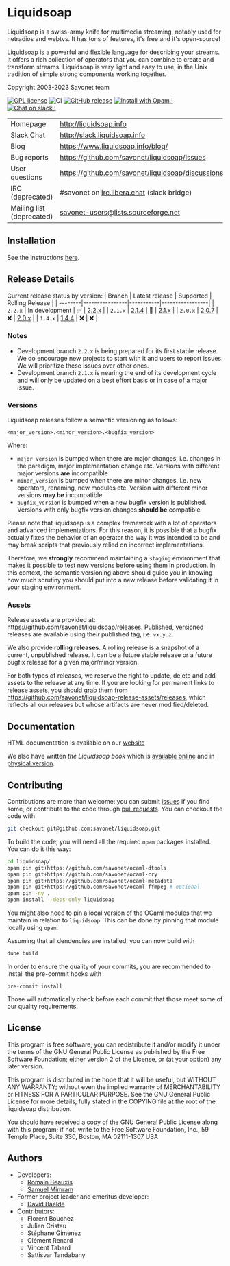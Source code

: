 # Liquidsoap

Liquidsoap is a swiss-army knife for multimedia streaming, notably
used for netradios and webtvs. It has tons of features, it's free and it's
open-source!

Liquidsoap is a powerful and flexible language for describing your streams. It
offers a rich collection of operators that you can combine to create and
transform streams. Liquidsoap is very light and easy to use, in the Unix
tradition of simple strong components working together.

Copyright 2003-2023 Savonet team

[![GPL license](https://img.shields.io/badge/License-GPL-green.svg)](https://github.com/savonet/liquidsoap/blob/master/COPYING)
![CI](https://github.com/savonet/liquidsoap/workflows/CI/badge.svg)
[![GitHub release](https://img.shields.io/github/release/savonet/liquidsoap.svg)](https://GitHub.com/savonet/liquidsoap/releases/)
[![Install with Opam !](https://img.shields.io/badge/Install%20with-Opam-1abc9c.svg)](http://opam.ocaml.org/packages/liquidsoap/)
[![Chat on slack !](https://img.shields.io/badge/Chat%20on-Slack-1a1f9c.svg)](http://slack.liquidsoap.info/)

|                           |                                                                    |
| ------------------------- | ------------------------------------------------------------------ |
| Homepage                  | http://liquidsoap.info                                             |
| Slack Chat                | http://slack.liquidsoap.info                                       |
| Blog                      | https://www.liquidsoap.info/blog/                                  |
| Bug reports               | https://github.com/savonet/liquidsoap/issues                       |
| User questions            | https://github.com/savonet/liquidsoap/discussions                  |
| IRC (deprecated)          | #savonet on [irc.libera.chat](https://libera.chat/) (slack bridge) |
| Mailing list (deprecated) | savonet-users@lists.sourceforge.net                                |

## Installation

See the instructions [here](https://www.liquidsoap.info/doc.html?path=install.html).

## Release Details

Current release status by version:
| Branch | Latest release | Supported | Rolling Release |
| --------|----------------|-----------|-----------------|
| `2.2.x` | In development | ✅ | [2.2.x](https://github.com/savonet/liquidsoap/releases/tag/rolling-release-v2.2.x) |
| `2.1.x` | [2.1.4](https://github.com/savonet/liquidsoap/releases/tag/v2.1.4) | 🌅 | [2.1.x](https://github.com/savonet/liquidsoap/releases/tag/rolling-release-v2.1.x) |
| `2.0.x` | [2.0.7](https://github.com/savonet/liquidsoap/releases/tag/v2.0.7) | ❌ | [2.0.x](https://github.com/savonet/liquidsoap/releases/tag/rolling-release-v2.0.x) |
| `1.4.x` | [1.4.4](https://github.com/savonet/liquidsoap/releases/tag/v1.4.4) | ❌ | ❌ |

### Notes

- Development branch `2.2.x` is being prepared for its first stable release. We do encourage new projects to start with it and users to report issues. We will prioritize these issues over other ones.
- Development branch `2.1.x` is nearing the end of its development cycle and will only be updated on a best effort basis or in case of a major issue.

### Versions

Liquidsoap releases follow a semantic versioning as follows:

```
<major_version>.<minor_version>.<bugfix_version>
```

Where:

- `major_version` is bumped when there are major changes, i.e. changes in the paradigm, major implementation change etc. Versions with different major versions **are** incompatible
- `minor_version` is bumped when there are minor changes, i.e. new operators, renaming, new modules etc. Version with different minor versions **may be** incompatible
- `bugfix_version` is bumped when a new bugfix version is published. Versions with only bugfix version changes **should be** compatible

Please note that liquidsoap is a complex framework with a lot of operators and advanced implementations. For this reason, it is possible that a bugfix actually fixes the behavior of an operator the way it was intended to be and may break scripts that previously relied on incorrect implementations.

Therefore, we **strongly** recommend maintaining a `staging` environment that makes it possible to test new versions before using them in production. In this context, the semantic versioning above should guide you in knowing how much scrutiny you should put into a new release before validating it in your staging environment.

### Assets

Release assets are provided at: https://github.com/savonet/liquidsoap/releases. Published, versioned releases are available using their published tag, i.e. `vx.y.z`.

We also provide **rolling releases**. A rolling release is a snapshot of a current, unpublished release. It can be a future stable release or a future bugfix release for a given major/minor version.

For both types of releases, we reserve the right to update, delete and add assets to the release at any time. If you are looking for permanent links to release assets, you should grab them from https://github.com/savonet/liquidsoap-release-assets/releases, which reflects all our releases but whose artifacts are never modified/deleted.

## Documentation

HTML documentation is available on our [website](http://liquidsoap.info)

We also have written _the Liquidsoap book_ which is [available
online](http://www.liquidsoap.info/book/book.pdf) and in [physical
version](https://www.amazon.com/dp/B095PVTYR3).

## Contributing

Contributions are more than welcome: you can submit
[issues](https://github.com/savonet/liquidsoap/issues) if you find some, or
contribute to the code through [pull
requests](https://github.com/savonet/liquidsoap/pulls). You can checkout the
code with

```sh
git checkout git@github.com:savonet/liquidsoap.git
```

To build the code, you will need all the required `opam` packages installed. You can do it this way:

```sh
cd liquidsoap/
opam pin git+https://github.com/savonet/ocaml-dtools
opam pin git+https://github.com/savonet/ocaml-cry
opam pin git+https://github.com/savonet/ocaml-metadata
opam pin git+https://github.com/savonet/ocaml-ffmpeg # optional
opam pin -ny .
opam install --deps-only liquidsoap
```

You might also need to pin a local version of the OCaml modules that we maintain in relation to `liquidsoap`. This can be
done by pinning that module locally using `opam`.

Assuming that all dendencies are installed, you can now build with

```sh
dune build
```

In order to ensure the quality of your commits, you are recommended to install
the pre-commit hooks with

```
pre-commit install
```

Those will automatically check before each commit that those meet some of our
quality requirements.

## License

This program is free software; you can redistribute it and/or modify it under
the terms of the GNU General Public License as published by the Free Software
Foundation; either version 2 of the License, or (at your option) any later
version.

This program is distributed in the hope that it will be useful, but WITHOUT ANY
WARRANTY; without even the implied warranty of MERCHANTABILITY or FITNESS FOR A
PARTICULAR PURPOSE. See the GNU General Public License for more details, fully
stated in the COPYING file at the root of the liquidsoap distribution.

You should have received a copy of the GNU General Public License along with
this program; if not, write to the Free Software Foundation, Inc., 59 Temple
Place, Suite 330, Boston, MA 02111-1307 USA

## Authors

- Developers:
  - [Romain Beauxis](https://github.com/toots)
  - [Samuel Mimram](http://www.mimram.fr)
- Former project leader and emeritus developer:
  - [David Baelde](http://www.lsv.fr/~baelde/)
- Contributors:
  - Florent Bouchez
  - Julien Cristau
  - Stéphane Gimenez
  - Clément Renard
  - Vincent Tabard
  - Sattisvar Tandabany
